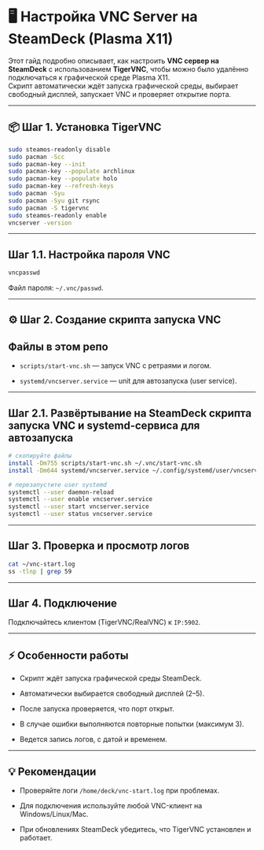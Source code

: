 # 🖥️ Настройка VNC Server на SteamDeck (Plasma X11)

Этот гайд подробно описывает, как настроить **VNC сервер на SteamDeck** с использованием **TigerVNC**, чтобы можно было удалённо подключаться к графической среде Plasma X11.  
Скрипт автоматически ждёт запуска графической среды, выбирает свободный дисплей, запускает VNC и проверяет открытие порта.

---

## 📦 Шаг 1. Установка TigerVNC

```bash
sudo steamos-readonly disable
sudo pacman -Scc
sudo pacman-key --init
sudo pacman-key --populate archlinux
sudo pacman-key --populate holo
sudo pacman-key --refresh-keys
sudo pacman -Syu
sudo pacman -Syu git rsync
sudo pacman -S tigervnc
sudo steamos-readonly enable
vncserver -version
```

---

## Шаг 1.1. Настройка пароля VNC

```bash
vncpasswd
```

Файл пароля: `~/.vnc/passwd`.

---

## ⚙️ Шаг 2. Создание скрипта запуска VNC

## Файлы в этом репо

- `scripts/start-vnc.sh` — запуск VNC с ретраями и логом.
    
- `systemd/vncserver.service` — unit для автозапуска (user service).

---

## Шаг 2.1. Развёртывание на SteamDeck скрипта запуска VNC и systemd-сервиса для автозапуска

```bash
# скопируйте файлы
install -Dm755 scripts/start-vnc.sh ~/.vnc/start-vnc.sh
install -Dm644 systemd/vncserver.service ~/.config/systemd/user/vncserver.service

# перезапустите user systemd
systemctl --user daemon-reload
systemctl --user enable vncserver.service
systemctl --user start vncserver.service
systemctl --user status vncserver.service
```

---

## Шаг 3. Проверка и просмотр логов

```bash
cat ~/vnc-start.log
ss -tlnp | grep 59
```

---

## Шаг 4. Подключение

Подключайтесь клиентом (TigerVNC/RealVNC) к `IP:5902`.

---

## ⚡ Особенности работы

- Скрипт ждёт запуска графической среды SteamDeck.
    
- Автоматически выбирается свободный дисплей (2–5).
    
- После запуска проверяется, что порт открыт.
    
- В случае ошибки выполняются повторные попытки (максимум 3).
    
- Ведется запись логов, с датой и временем.
    
---

## 💡 Рекомендации

- Проверяйте логи `/home/deck/vnc-start.log` при проблемах.
    
- Для подключения используйте любой VNC-клиент на Windows/Linux/Mac.
    
- При обновлениях SteamDeck убедитесь, что TigerVNC установлен и работает.
